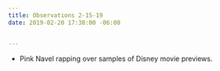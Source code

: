 ```yaml
---
title: Observations 2-15-19
date: 2019-02-20 17:38:00 -06:00


---
```


- Pink Navel rapping over samples of Disney movie previews.